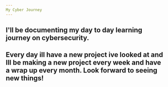 ```yaml
---
My Cyber Journey
---
```

I'll be documenting my day to day learning journey on cybersecurity.
---

Every day ill have a new project ive looked at and Ill be making a new project every week and have a wrap up every month. 
Look forward to seeing new things!
---
